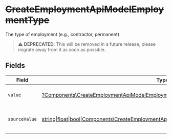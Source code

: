 # ~~CreateEmploymentApiModelEmploymentType~~

The type of employment (e.g., contractor, permanent)

> :warning: **DEPRECATED**: This will be removed in a future release, please migrate away from it as soon as possible.


## Fields

| Field                                                                                                                                                                      | Type                                                                                                                                                                       | Required                                                                                                                                                                   | Description                                                                                                                                                                | Example                                                                                                                                                                    |
| -------------------------------------------------------------------------------------------------------------------------------------------------------------------------- | -------------------------------------------------------------------------------------------------------------------------------------------------------------------------- | -------------------------------------------------------------------------------------------------------------------------------------------------------------------------- | -------------------------------------------------------------------------------------------------------------------------------------------------------------------------- | -------------------------------------------------------------------------------------------------------------------------------------------------------------------------- |
| `value`                                                                                                                                                                    | [?Components\CreateEmploymentApiModelEmploymentTypeValue](../../Models/Components/CreateEmploymentApiModelEmploymentTypeValue.md)                                          | :heavy_minus_sign:                                                                                                                                                         | The type of the employment.                                                                                                                                                | permanent                                                                                                                                                                  |
| `sourceValue`                                                                                                                                                              | [string\|float\|bool\|Components\CreateEmploymentApiModelSourceValueEmploymentType4\|array\|null](../../Models/Components/CreateEmploymentApiModelEmploymentTypeSourceValue.md) | :heavy_minus_sign:                                                                                                                                                         | The source value of the employment type.                                                                                                                                   | Permanent                                                                                                                                                                  |